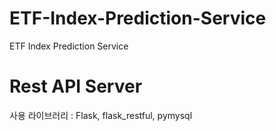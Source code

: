 # ETF-Index-Prediction-Service
ETF Index Prediction Service


# Rest API Server

사용 라이브러리 : Flask, flask_restful, pymysql
